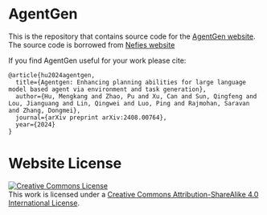 # AgentGen

This is the repository that contains source code for the [AgentGen website](https://agent-gen.github.io).
The source code is borrowed from [Nefies website](https://nerfies.github.io/)

If you find AgentGen useful for your work please cite:
```
@article{hu2024agentgen,
  title={Agentgen: Enhancing planning abilities for large language model based agent via environment and task generation},
  author={Hu, Mengkang and Zhao, Pu and Xu, Can and Sun, Qingfeng and Lou, Jianguang and Lin, Qingwei and Luo, Ping and Rajmohan, Saravan and Zhang, Dongmei},
  journal={arXiv preprint arXiv:2408.00764},
  year={2024}
}
```

# Website License
<a rel="license" href="http://creativecommons.org/licenses/by-sa/4.0/"><img alt="Creative Commons License" style="border-width:0" src="https://i.creativecommons.org/l/by-sa/4.0/88x31.png" /></a><br />This work is licensed under a <a rel="license" href="http://creativecommons.org/licenses/by-sa/4.0/">Creative Commons Attribution-ShareAlike 4.0 International License</a>.
